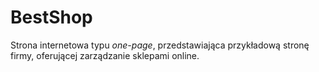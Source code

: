 # BestShop

Strona internetowa typu *one-page*, przedstawiająca przykładową stronę firmy, oferującej zarządzanie sklepami online.